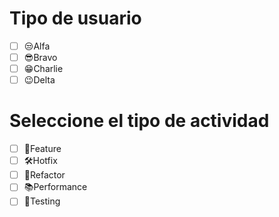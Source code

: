 # Tipo de usuario
- [ ] 😒Alfa
- [ ] 😎Bravo 
- [ ] 😁Charlie
- [ ] 😉Delta

# Seleccione el tipo de actividad
- [ ] 🚀Feature
- [ ] 🛠️Hotfix
- [ ] 🦾Refactor
- [ ] 📚Performance
- [ ] 🔬Testing
